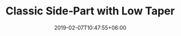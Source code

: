 ---
title: "Classic Side‑Part with Low Taper"
date: 2019-02-07T10:47:55+06:00
description: "Classic Side Part with Low Taper offers a timeless short hair cut featuring clean lines and a subtle buzz cut vibe."
image: "/images/project/Side-part-3.jpg"
category: "Haircut"
---